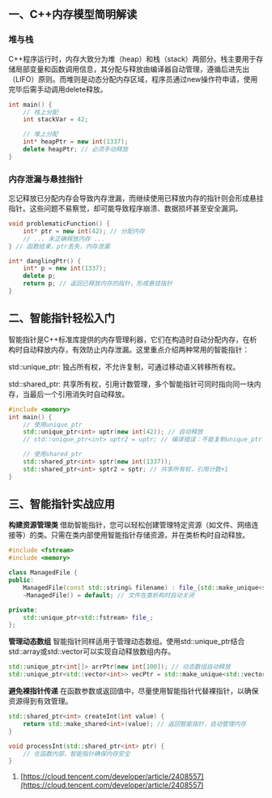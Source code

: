 ## 一、C++内存模型简明解读

### 堆与栈

C++程序运行时，内存大致分为堆（heap）和栈（stack）两部分。栈主要用于存储局部变量和函数调用信息，其分配与释放由编译器自动管理，遵循后进先出（LIFO）原则。而堆则是动态分配内存区域，程序员通过new操作符申请，使用完毕后需手动调用delete释放。

```c++
int main() {
    // 栈上分配
    int stackVar = 42;

    // 堆上分配
    int* heapPtr = new int(1337);
    delete heapPtr; // 必须手动释放
}
```

### 内存泄漏与悬挂指针

忘记释放已分配内存会导致内存泄漏，而继续使用已释放内存的指针则会形成悬挂指针。这些问题不易察觉，却可能导致程序崩溃、数据损坏甚至安全漏洞。

```c++
void problematicFunction() {
    int* ptr = new int(42); // 分配内存
    // ... 未正确释放内存 ...
} // 函数结束，ptr丢失，内存泄漏

int* danglingPtr() {
    int* p = new int(1337);
    delete p;
    return p; // 返回已释放内存的指针，形成悬挂指针
}
```

## 二、智能指针轻松入门

智能指针是C++标准库提供的内存管理利器，它们在构造时自动分配内存，在析构时自动释放内存，有效防止内存泄漏。这里重点介绍两种常用的智能指针：

std::unique_ptr: 独占所有权，不允许复制，可通过移动语义转移所有权。

std::shared_ptr: 共享所有权，引用计数管理，多个智能指针可同时指向同一块内存，当最后一个引用消失时自动释放。

```c++
#include <memory>
int main() {
    // 使用unique_ptr
    std::unique_ptr<int> uptr(new int(42)); // 自动释放
    // std::unique_ptr<int> uptr2 = uptr; // 编译错误：不能复制unique_ptr

    // 使用shared_ptr
    std::shared_ptr<int> sptr(new int(1337));
    std::shared_ptr<int> sptr2 = sptr; // 共享所有权，引用计数+1
}
```

## 三、智能指针实战应用

**构建资源管理类** 借助智能指针，您可以轻松创建管理特定资源（如文件、网络连接等）的类。只需在类内部使用智能指针存储资源，并在类析构时自动释放。

```c++
#include <fstream>
#include <memory>

class ManagedFile {
public:
    ManagedFile(const std::string& filename) : file_{std::make_unique<std::fstream>(filename)} {}
    ~ManagedFile() = default; // 文件在类析构时自动关闭

private:
    std::unique_ptr<std::fstream> file_;
};
```

**管理动态数组** 智能指针同样适用于管理动态数组。使用std::unique_ptr结合std::array或std::vector可以实现自动释放数组内存。

```c++
std::unique_ptr<int[]> arrPtr(new int[100]); // 动态数组自动释放
std::unique_ptr<std::vector<int>> vecPtr = std::make_unique<std::vector<int>>(100); // 使用vector更便捷
```

**避免裸指针传递** 在函数参数或返回值中，尽量使用智能指针代替裸指针，以确保资源得到有效管理。

```c++
std::shared_ptr<int> createInt(int value) {
    return std::make_shared<int>(value); // 返回智能指针，自动管理内存
}

void processInt(std::shared_ptr<int> ptr) {
    // 在函数内部，智能指针确保内存安全
}
```

1. [https://cloud.tencent.com/developer/article/2408557](https://cloud.tencent.com/developer/article/2408557)